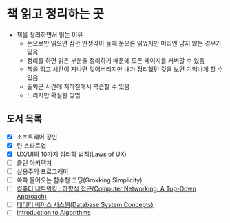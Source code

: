 # 책 읽고 정리하는 곳

- 책을 정리하면서 읽는 이유
  - 눈으로만 읽으면 잠깐 딴생각이 들때 눈으론 읽었지만 머리엔 남지 않는 경우가 있음
  - 정리를 하면 읽은 부분을 정리하기 때문에 모든 페이지를 커버할 수 있음
  - 책을 읽고 시간이 지나면 잊어버리지만 내가 정리했던 것을 보면 기억나게 할 수 있음
  - 출퇴근 시간에 지하철에서 복습할 수 있음
  - 느리지만 확실한 방법

## 도서 목록

- [x] 소프트웨어 장인
- [x] 린 스타트업
- [x] UX/UI의 10가지 심리학 법칙(Laws of UX)
- [ ] 클린 아키텍쳐
- [ ] 실용주의 프로그래머
- [ ] 쏙쏙 들어오는 함수형 코딩(Grokking Simplicity)
- [ ] [컴퓨터 네트워킹 : 하향식 접근(Computer Networking: A Top-Down Approach)](http://www.yes24.com/Product/Goods/112228953)
- [ ] [데이터 베이스 시스템(Database System Concepts)](http://www.yes24.com/Product/Goods/103156919)
- [ ] [Introduction to Algorithms](http://www.yes24.com/Product/Goods/13776831)
